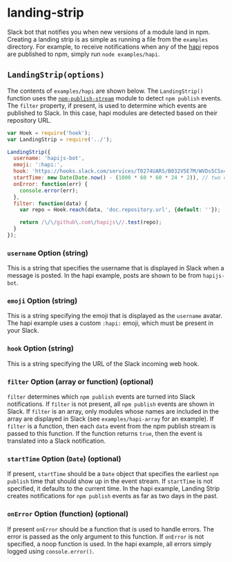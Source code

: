 # landing-strip

Slack bot that notifies you when new versions of a module land in npm. Creating a landing strip is as simple as running a file from the `examples` directory. For example, to receive notifications when any of the [hapi](https://github.com/hapijs) repos are published to npm, simply run `node examples/hapi`.

## `LandingStrip(options)`

The contents of `examples/hapi` are shown below. The `LandingStrip()` function uses the [`npm-publish-stream`](https://github.com/rvagg/npm-publish-stream) module to detect `npm publish` events. The `filter` property, if present, is used to determine which events are published to Slack. In this case, hapi modules are detected based on their repository URL.

```javascript
var Hoek = require('hoek');
var LandingStrip = require('../');

LandingStrip({
  username: 'hapijs-bot',
  emoji: ':hapi:',
  hook: 'https://hooks.slack.com/services/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',
  startTime: new Date(Date.now() - (1000 * 60 * 60 * 24 * 2)), // two days in the past
  onError: function(err) {
    console.error(err);
  },
  filter: function(data) {
    var repo = Hoek.reach(data, 'doc.repository.url', {default: ''});

    return /\/\/github\.com\/hapijs\//.test(repo);
  }
});
```

### `username` Option (string)

This is a string that specifies the username that is displayed in Slack when a message is posted. In the hapi example, posts are shown to be from `hapijs-bot`.

### `emoji` Option (string)

This is a string specifying the emoji that is displayed as the `username` avatar. The hapi example uses a custom `:hapi:` emoji, which must be present in your Slack.

### `hook` Option (string)

This is a string specifying the URL of the Slack incoming web hook.

### `filter` Option (array or function) (optional)

`filter` determines which `npm publish` events are turned into Slack notifications. If `filter` is not present, all `npm publish` events are shown in Slack. If `filter` is an array, only modules whose names are included in the array are displayed in Slack (see `examples/hapi-array` for an example). If `filter` is a function, then each `data` event from the npm publish stream is passed to this function. If the function returns `true`, then the event is translated into a Slack notification.

### `startTime` Option (`Date`) (optional)

If present, `startTime` should be a `Date` object that specifies the earliest `npm publish` time that should show up in the event stream. If `startTime` is not specified, it defaults to the current time. In the hapi example, Landing Strip creates notifications for `npm publish` events as far as two days in the past.

### `onError` Option (function) (optional)

If present `onError` should be a function that is used to handle errors. The error is passed as the only argument to this function. If `onError` is not specified, a noop function is used. In the hapi example, all errors simply logged using `console.error()`.

